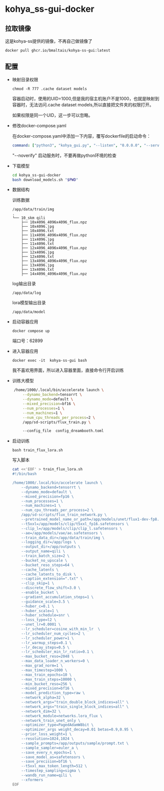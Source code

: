# kohya_ss-gui-docker

## 拉取镜像

这是kohya-ss提供的镜像，不再自己做镜像了
```
docker pull ghcr.io/bmaltais/kohya-ss-gui:latest
```

## 配置
- 映射目录权限
    ```
    chmod -R 777 .cache dataset models
    ```

    容器启动时，使用的UID=1000,但是我的宿主机账户不是1000，也就是映射到容器时，无法访问.cache dataset models,所以直接把文件夹的权限打开。

    如果权限是同一个UID，这一步可以忽略。


- 修改docker-compose.yaml
    
    在docker-compose.yaml中添加一下内容，覆写dockerfile的启动命令：
    ```yaml
    command: ["python3", "kohya_gui.py", "--listen", "0.0.0.0", "--server_port", "7860", "--headless" "--noverify"]
    ```
    "--noverify" 启动服务时，不要再做python环境的检查

- 下载模型
    ```bash
    cd kohya_ss-gui-docker
    bash download_models.sh "$PWD"
    ```

- 数据结构
    
    训练数据 
    
    ```
    /app/data/train/img
    .
    └── 10_skm qili
        ├── 10x4096_4096x4096_flux.npz
        ├── 10x4096.jpg
        ├── 10x4096.txt
        ├── 11x4096_4096x4096_flux.npz
        ├── 11x4096.jpg
        ├── 11x4096.txt
        ├── 12x4096_4096x4096_flux.npz
        ├── 12x4096.jpg
        ├── 12x4096.txt
        ├── 13x4096_4096x4096_flux.npz
        ├── 13x4096.jpg
        ├── 13x4096.txt
        ├── 14x4096_4096x4096_flux.npz
    ```

    log输出目录
    ```
    /app/data/log
    ```

    lora模型输出目录
    ```
    /app/data/model
    ```

- 启动容器应用
    ```
    docker compose up
    ```
    端口号：62899


- 进入容器应用
    ```
    docker exec -it  kohya-ss-gui bash
    ```
    我不喜欢用界面，所以进入容器里面，直接命令行开启训练

- 训练大模型
```bash
    /home/1000/.local/bin/accelerate launch \
        --dynamo_backend=tensorrt \
        --dynamo_mode=default \
        --mixed_precision=bf16 \
        --num_processes=1 \
        --num_machines=1 \
        --num_cpu_threads_per_process=2 \
        /app/sd-scripts/flux_train.py \

        --config_file  config_dreambooth.toml
```


- 启动训练
    ```
    bash train_flux_lora.sh
    ```

    写入脚本
    ```bash
    cat <<'EOF' > train_flux_lora.sh
    #!/bin/bash

    /home/1000/.local/bin/accelerate launch \
        --dynamo_backend=tensorrt \
        --dynamo_mode=default \
        --mixed_precision=fp16 \
        --num_processes=1 \
        --num_machines=1 \
        --num_cpu_threads_per_process=2 \
        /app/sd-scripts/flux_train_network.py \
        --pretrained_model_name_or_path=/app/models/unet/flux1-dev-fp8.safetensors \
        --t5xxl=/app/models/clip/t5xxl_fp16.safetensors \
        --clip_l=/app/models/clip/clip_l.safetensors \
        --ae=/app/models/vae/ae.safetensors \
        --train_data_dir=/app/data/train/img \
        --logging_dir=/app/logs \
        --output_dir=/app/outputs \
        --output_name=qili \
        --train_batch_size=2 \
        --bucket_no_upscale \
        --bucket_reso_steps=64 \
        --cache_latents \
        --cache_latents_to_disk \
        --caption_extension=".txt" \
        --clip_skip=1 \
        --discrete_flow_shift=3.0 \
        --enable_bucket \
        --gradient_accumulation_steps=1 \
        --guidance_scale=3.5 \
        --huber_c=0.1 \
        --huber_scale=1 \
        --huber_schedule=snr \
        --loss_type=l2 \
        --unet_lr=0.0001 \
        --lr_scheduler=cosine_with_min_lr  \
        --lr_scheduler_num_cycles=2 \
        --lr_scheduler_power=1 \
        --lr_warmup_steps=0.1 \
        --lr_decay_steps=0.5 \
        --lr_scheduler_min_lr_ratio=0.1 \
        --max_bucket_reso=2048 \
        --max_data_loader_n_workers=0 \
        --max_grad_norm=1 \
        --max_timestep=1000 \
        --max_train_epochs=10 \
        --max_train_steps=10000 \
        --min_bucket_reso=256 \
        --mixed_precision=bf16 \
        --model_prediction_type=raw \
        --network_alpha=32 \
        --network_args="train_double_block_indices=all" \
        --network_args="train_single_block_indices=all" \
        --network_dim=32 \
        --network_module=networks.lora_flux \
        --network_train_unet_only \
        --optimizer_type=PagedAdamW8bit \
        --optimizer_args weight_decay=0.01 betas=0.9,0.95 \
        --prior_loss_weight=1 \
        --resolution=1024,1024 \
        --sample_prompts=/app/outputs/sample/prompt.txt \
        --sample_sampler=euler_a \
        --save_every_n_epochs=1 \
        --save_model_as=safetensors \
        --save_precision=bf16 \
        --t5xxl_max_token_length=512 \
        --timestep_sampling=sigma \
        --wandb_run_name=qili \
        --xformers
    EOF

    ```